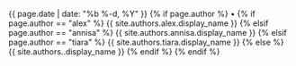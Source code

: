 <time datetime="{{ page.date | date_to_xmlschema }}" 
      itemprop="datePublished">{{ page.date | date: "%b %-d, %Y" }}</time>
{% if page.author %}
• <span itemprop="author" 
        itemscope 
        itemtype="http://schema.org/Person"><span itemprop="name">
    {% if page.author    == "alex"   %}
        {{ site.authors.alex.display_name }}
    {% elsif page.author == "annisa" %}
        {{ site.authors.annisa.display_name }}
    {% elsif page.author == "tiara"  %}
        {{ site.authors.tiara.display_name }}
    {% else %}
        {{ site.authors..display_name }}
    {% endif %}
</span></span>
{% endif %}





